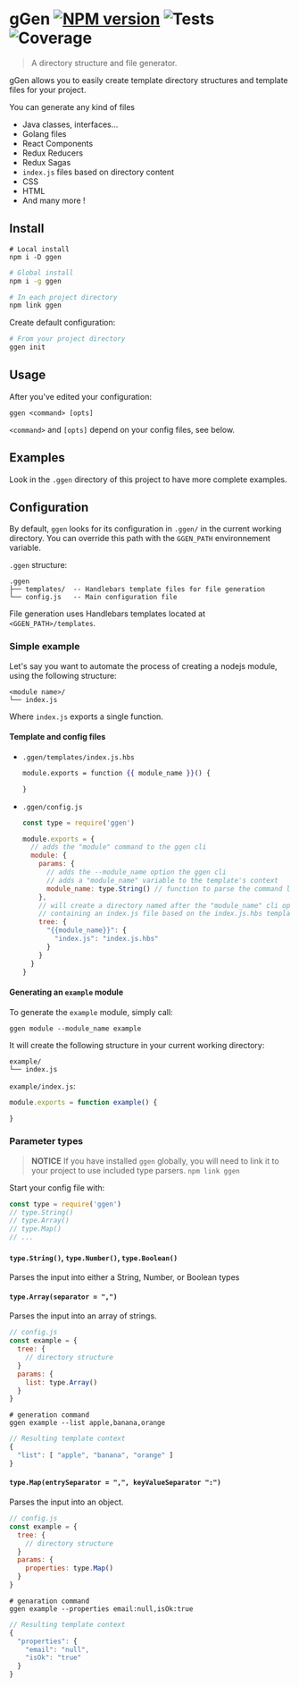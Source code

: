 # gGen [![NPM version](https://badge.fury.io/js/ggen.svg)](https://npmjs.org/package/ggen) ![Tests](https://img.shields.io/badge/tests-20%2F20-brightgreen.svg) ![Coverage](https://img.shields.io/badge/coverage-99%25-brightgreen.svg)
> A directory structure and file generator.

gGen allows you to easily create template directory structures and template files for your project.

You can generate any kind of files
- Java classes, interfaces...
- Golang files
- React Components
- Redux Reducers
- Redux Sagas
- `index.js` files based on directory content
- CSS
- HTML
- And many more !

## Install

```shell
# Local install
npm i -D ggen
```
```sh
# Global install
npm i -g ggen

# In each project directory
npm link ggen
```
Create default configuration:
```sh
# From your project directory
ggen init
```

## Usage
After you've edited your configuration:
```
ggen <command> [opts]
```
`<command>` and `[opts]` depend on your config files, see below.

## Examples
Look in the `.ggen` directory of this project to have more complete examples.

## Configuration
By default, `ggen` looks for its configuration in `.ggen/` in the current working directory.
You can override this path with the `GGEN_PATH` environnement variable.

`.ggen` structure:
```
.ggen
├── templates/  -- Handlebars template files for file generation
└── config.js   -- Main configuration file
```

File generation uses Handlebars templates located at `<GGEN_PATH>/templates`.

### Simple example
Let's say you want to automate the process of creating a nodejs module, using
the following structure:
```
<module name>/
└── index.js
```

Where `index.js` exports a single function.
#### Template and config files
 - `.ggen/templates/index.js.hbs`
    ```handlebars
    module.exports = function {{ module_name }}() {

    }
    ```

 - `.ggen/config.js`
    ```js
    const type = require('ggen')

    module.exports = {
      // adds the "module" command to the ggen cli
      module: {
        params: {
          // adds the --module_name option the ggen cli
          // adds a "module_name" variable to the template's context
          module_name: type.String() // function to parse the command line input
        },
        // will create a directory named after the "module_name" cli option,
        // containing an index.js file based on the index.js.hbs template
        tree: {
          "{{module_name}}": {
            "index.js": "index.js.hbs"
          }
        }
      }
    }
    ```

#### Generating an `example` module
To generate the `example` module, simply call:
```shell
ggen module --module_name example
```

It will create the following structure in your current working directory:
```
example/
└── index.js
```

`example/index.js`:
```js
module.exports = function example() {

}
```

### Parameter types
> **NOTICE**
> If you have installed `ggen` globally, you will need to link it to your project to use included type parsers.
>`npm link ggen`

Start your config file with:
```js
const type = require('ggen')
// type.String()
// type.Array()
// type.Map()
// ...
```

#### `type.String()`, `type.Number()`, `type.Boolean()`
Parses the input into either a String, Number, or Boolean types

#### `type.Array(separator = ",")`
Parses the input into an array of strings.

```js
// config.js
const example = {
  tree: {
    // directory structure
  }
  params: {
    list: type.Array()
  }
}
```

```shell
# generation command
ggen example --list apple,banana,orange
```

```js
// Resulting template context
{
  "list": [ "apple", "banana", "orange" ]
}
```

#### `type.Map(entrySeparator = ",", keyValueSeparator ":")`
Parses the input into an object.

```js
// config.js
const example = {
  tree: {
    // directory structure
  }
  params: {
    properties: type.Map()
  }
}
```

```shell
# genaration command
ggen example --properties email:null,isOk:true
```

```js
// Resulting template context
{
  "properties": {
    "email": "null",
    "isOk": "true"
  }
}
```